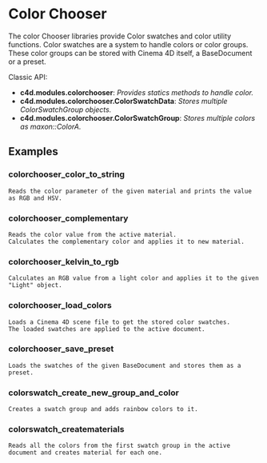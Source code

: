 # Color Chooser

The color Chooser libraries provide Color swatches and color utility functions.
Color swatches are a system to handle colors or color groups. These color groups can be stored with Cinema 4D itself, a BaseDocument or a preset.

Classic API:
- **c4d.modules.colorchooser**: *Provides statics methods to handle color.*
- **c4d.modules.colorchooser.ColorSwatchData**: *Stores multiple ColorSwatchGroup objects.*
- **c4d.modules.colorchooser.ColorSwatchGroup**: *Stores multiple colors as maxon::ColorA.*

## Examples

### colorchooser_color_to_string

    Reads the color parameter of the given material and prints the value as RGB and HSV.

### colorchooser_complementary

    Reads the color value from the active material.
    Calculates the complementary color and applies it to new material.

### colorchooser_kelvin_to_rgb

    Calculates an RGB value from a light color and applies it to the given "Light" object.

### colorchooser_load_colors

    Loads a Cinema 4D scene file to get the stored color swatches.
    The loaded swatches are applied to the active document.

### colorchooser_save_preset

    Loads the swatches of the given BaseDocument and stores them as a preset.
    
### colorswatch_create_new_group_and_color

    Creates a swatch group and adds rainbow colors to it.
        
### colorswatch_creatematerials

    Reads all the colors from the first swatch group in the active document and creates material for each one.
